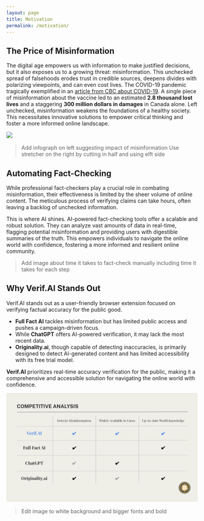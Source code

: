 ```yaml
---
layout: page
title: Motivation
permalink: /motivation/
---
```


## The Price of Misinformation

The digital age empowers us with information to make justified decisions, but it also exposes us to a growing threat: misinformation. This unchecked spread of falsehoods erodes trust in credible sources, deepens divides with polarizing viewpoints, and can even cost lives. The COVID-19 pandemic tragically exemplified in an [article from CBC about COVID-19](https://www.cbc.ca/news/politics/cost-of-covid-19-misinformation-study-1.6726356). A single piece of misinformation about the vaccine led to an estimated **2.8 thousand lost lives** and a staggering **300 million dollars in damages** in Canada alone. Left unchecked, misinformation weakens the foundations of a healthy society. This necessitates innovative solutions to empower critical thinking and foster a more informed online landscape.

![](/images/index/covid-canada.avif)

> Add infograph on left suggesting impact of misinformation
> Use stretcher on the right by cutting in half and using elft side

## Automating Fact-Checking

While professional fact-checkers play a crucial role in combating misinformation, their effectiveness is limited by the sheer volume of online content.  The meticulous process of verifying claims can take hours, often leaving a backlog of unchecked information. 

This is where AI shines. AI-powered fact-checking tools offer a scalable and robust solution.  They can analyze vast amounts of data in real-time, flagging potential misinformation and providing users with digestible summaries of the truth.  This empowers individuals to navigate the online world with confidence, fostering a more informed and resilient online community.

> Add image about time it takes to fact-check manually including time it takes for each step

## Why Verif.AI Stands Out

Verif.AI stands out as a user-friendly browser extension focused on verifying factual accuracy for the public good. 

- **Full Fact AI** tackles misinformation but has limited public access and pushes a campaign-driven focus.
- While **ChatGPT** offers AI-powered verification, it may lack the most recent data. 
- **Originality.ai**, though capable of detecting inaccuracies, is primarily designed to detect AI-generated content and has limited accessibility with its free trial model. 

**Verif.AI** prioritizes real-time accuracy verification for the public, making it a comprehensive and accessible solution for navigating the online world with confidence.

![](/images/index/competitive_analysis.png)

> Edit image to white background and bigger fonts and bold